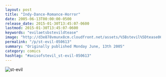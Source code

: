 ```yaml
---
layout: post
title: "Indy-Dance-Romance-Horror"
date: 2005-06-13T00:00:00-0500
release_date: 2015-01-30T13:45:07-0600
lastmod: 2015-01-30T13:45:07-0600
keywords: "evilaetsbstevildtease"
image: "http://d3e878vmunx8cm.cloudfront.net/assets/%5Bstevil%5Dtease06-15-05.gif"
permalink: "/p/st-evil-050613"
summary: "Originally published Monday June, 13th 2005"
category: comics
hashtag: "#axisofstevil_st-evil-050613"
---
```


![st-evil](http://d3e878vmunx8cm.cloudfront.net/assets/%5Bstevil%5Dtease06-15-05.gif)

